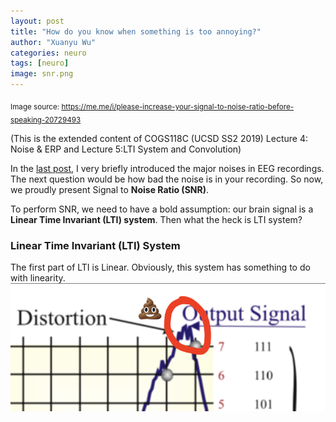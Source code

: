 ```yaml
---
layout: post
title: "How do you know when something is too annoying?"
author: "Xuanyu Wu"
categories: neuro
tags: [neuro]
image: snr.png
---
```

<sub> Image source: https://me.me/i/please-increase-your-signal-to-noise-ratio-before-speaking-20729493 </sub>

(This is the extended content of COGS118C (UCSD SS2 2019) Lecture 4: Noise & ERP and Lecture 5:LTI System and Convolution)

In the [last post](https://xuanyuw.github.io/Blog/neuro/Noise-Is-No-Fun.html), I very briefly introduced the major noises in EEG recordings. The next question would be how bad the noise is in your recording. So now, we proudly present Signal to **Noise Ratio (SNR)**.

To perform SNR, we need to have a bold assumption: our brain signal is a **Linear Time Invariant (LTI) system**. Then what the heck is LTI system?

### Linear Time Invariant (LTI) System

The first part of LTI is Linear. Obviously, this system has something to do with linearity. 
![linearity](https://raw.githubusercontent.com/xuanyuw/Blog/gh-pages/_posts/20190710_digitization_img/saturation.png)
